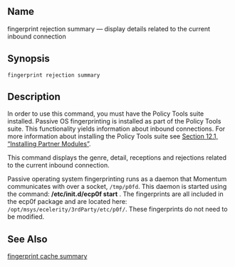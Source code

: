 <a name="console_commands.fingerprint_rejection_summary"></a>
## Name

fingerprint rejection summary — display details related to the current inbound connection

## Synopsis

`fingerprint rejection summary`

<a name="idp14254112"></a>
## Description

In order to use this command, you must have the Policy Tools suite installed. Passive OS fingerprinting is installed as part of the Policy Tools suite. This functionality yields information about inbound connections. For more information about installing the Policy Tools suite see [Section 12.1, “Installing Partner Modules”](post_installation.php#install.additional.packages "12.1. Installing Partner Modules").

This command displays the genre, detail, receptions and rejections related to the current inbound connection.

Passive operating system fingerprinting runs as a daemon that Momentum communicates with over a socket, `/tmp/p0fd`. This daemon is started using the command: **/etc/init.d/ecp0f start** . The fingerprints are all included in the ecp0f package and are located here: `/opt/msys/ecelerity/3rdParty/etc/p0f/`. These fingerprints do not need to be modified.

<a name="idp14260096"></a>
## See Also

[fingerprint cache summary](console_commands.fingerprint_cache_summary.php "fingerprint cache summary")
